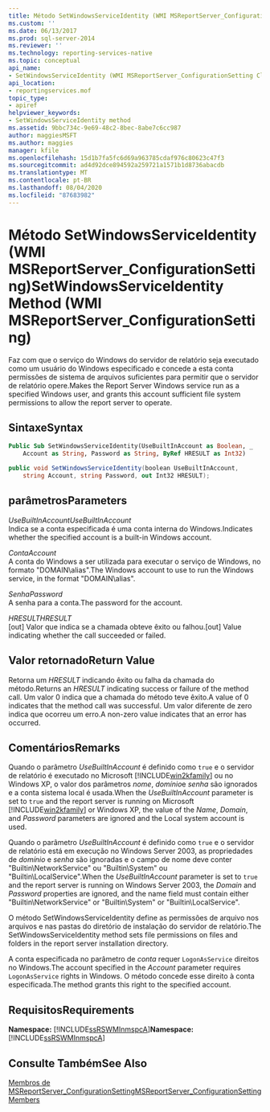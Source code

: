 ```yaml
---
title: Método SetWindowsServiceIdentity (WMI MSReportServer_ConfigurationSetting) | Microsoft Docs
ms.custom: ''
ms.date: 06/13/2017
ms.prod: sql-server-2014
ms.reviewer: ''
ms.technology: reporting-services-native
ms.topic: conceptual
api_name:
- SetWindowsServiceIdentity (WMI MSReportServer_ConfigurationSetting Class)
api_location:
- reportingservices.mof
topic_type:
- apiref
helpviewer_keywords:
- SetWindowsServiceIdentity method
ms.assetid: 9bbc734c-9e69-48c2-8bec-8abe7c6cc987
author: maggiesMSFT
ms.author: maggies
manager: kfile
ms.openlocfilehash: 15d1b7fa5fc6d69a963785cdaf976c80623c47f3
ms.sourcegitcommit: ad4d92dce894592a259721a1571b1d8736abacdb
ms.translationtype: MT
ms.contentlocale: pt-BR
ms.lasthandoff: 08/04/2020
ms.locfileid: "87683982"
---
```

# <a name="setwindowsserviceidentity-method-wmi-msreportserver_configurationsetting"></a><span data-ttu-id="af709-102">Método SetWindowsServiceIdentity (WMI MSReportServer_ConfigurationSetting)</span><span class="sxs-lookup"><span data-stu-id="af709-102">SetWindowsServiceIdentity Method (WMI MSReportServer_ConfigurationSetting)</span></span>
  <span data-ttu-id="af709-103">Faz com que o serviço do Windows do servidor de relatório seja executado como um usuário do Windows especificado e concede a esta conta permissões de sistema de arquivos suficientes para permitir que o servidor de relatório opere.</span><span class="sxs-lookup"><span data-stu-id="af709-103">Makes the Report Server Windows service run as a specified Windows user, and grants this account sufficient file system permissions to allow the report server to operate.</span></span>  
  
## <a name="syntax"></a><span data-ttu-id="af709-104">Sintaxe</span><span class="sxs-lookup"><span data-stu-id="af709-104">Syntax</span></span>  
  
```vb  
Public Sub SetWindowsServiceIdentity(UseBuiltInAccount as Boolean, _  
    Account as String, Password as String, ByRef HRESULT as Int32)  
```  
  
```csharp  
public void SetWindowsServiceIdentity(boolean UseBuiltInAccount,   
    string Account, string Password, out Int32 HRESULT);  
```  
  
## <a name="parameters"></a><span data-ttu-id="af709-105">parâmetros</span><span class="sxs-lookup"><span data-stu-id="af709-105">Parameters</span></span>  
 <span data-ttu-id="af709-106">*UseBuiltInAccount*</span><span class="sxs-lookup"><span data-stu-id="af709-106">*UseBuiltInAccount*</span></span>  
 <span data-ttu-id="af709-107">Indica se a conta especificada é uma conta interna do Windows.</span><span class="sxs-lookup"><span data-stu-id="af709-107">Indicates whether the specified account is a built-in Windows account.</span></span>  
  
 <span data-ttu-id="af709-108">*Conta*</span><span class="sxs-lookup"><span data-stu-id="af709-108">*Account*</span></span>  
 <span data-ttu-id="af709-109">A conta do Windows a ser utilizada para executar o serviço de Windows, no formato "DOMAIN\alias".</span><span class="sxs-lookup"><span data-stu-id="af709-109">The Windows account to use to run the Windows service, in the format "DOMAIN\alias".</span></span>  
  
 <span data-ttu-id="af709-110">*Senha*</span><span class="sxs-lookup"><span data-stu-id="af709-110">*Password*</span></span>  
 <span data-ttu-id="af709-111">A senha para a conta.</span><span class="sxs-lookup"><span data-stu-id="af709-111">The password for the account.</span></span>  
  
 <span data-ttu-id="af709-112">*HRESULT*</span><span class="sxs-lookup"><span data-stu-id="af709-112">*HRESULT*</span></span>  
 <span data-ttu-id="af709-113">[out] Valor que indica se a chamada obteve êxito ou falhou.</span><span class="sxs-lookup"><span data-stu-id="af709-113">[out] Value indicating whether the call succeeded or failed.</span></span>  
  
## <a name="return-value"></a><span data-ttu-id="af709-114">Valor retornado</span><span class="sxs-lookup"><span data-stu-id="af709-114">Return Value</span></span>  
 <span data-ttu-id="af709-115">Retorna um *HRESULT* indicando êxito ou falha da chamada do método.</span><span class="sxs-lookup"><span data-stu-id="af709-115">Returns an *HRESULT* indicating success or failure of the method call.</span></span> <span data-ttu-id="af709-116">Um valor 0 indica que a chamada do método teve êxito.</span><span class="sxs-lookup"><span data-stu-id="af709-116">A value of 0 indicates that the method call was successful.</span></span> <span data-ttu-id="af709-117">Um valor diferente de zero indica que ocorreu um erro.</span><span class="sxs-lookup"><span data-stu-id="af709-117">A non-zero value indicates that an error has occurred.</span></span>  
  
## <a name="remarks"></a><span data-ttu-id="af709-118">Comentários</span><span class="sxs-lookup"><span data-stu-id="af709-118">Remarks</span></span>  
 <span data-ttu-id="af709-119">Quando o parâmetro *UseBuiltInAccount* é definido como `true` e o servidor de relatório é executado no Microsoft [!INCLUDE[win2kfamily](../../includes/win2kfamily-md.md)] ou no Windows XP, o valor dos parâmetros *nome*, *domínio*e *senha* são ignorados e a conta sistema local é usada.</span><span class="sxs-lookup"><span data-stu-id="af709-119">When the *UseBuiltInAccount* parameter is set to `true` and the report server is running on Microsoft [!INCLUDE[win2kfamily](../../includes/win2kfamily-md.md)] or Windows XP, the value of the *Name*, *Domain*, and *Password* parameters are ignored and the Local system account is used.</span></span>  
  
 <span data-ttu-id="af709-120">Quando o parâmetro *UseBuiltInAccount* é definido como `true` e o servidor de relatório está em execução no Windows Server 2003, as propriedades de *domínio* e *senha* são ignoradas e o campo de nome deve conter "Builtin\NetworkService" ou "Builtin\System" ou "Builtin\LocalService".</span><span class="sxs-lookup"><span data-stu-id="af709-120">When the *UseBuiltInAccount* parameter is set to `true` and the report server is running on Windows Server 2003, the *Domain* and *Password* properties are ignored, and the name field must contain either "Builtin\NetworkService" or "Builtin\System" or "Builtin\LocalService".</span></span>  
  
 <span data-ttu-id="af709-121">O método SetWindowsServiceIdentity define as permissões de arquivo nos arquivos e nas pastas do diretório de instalação do servidor de relatório.</span><span class="sxs-lookup"><span data-stu-id="af709-121">The SetWindowsServiceIdentity method sets file permissions on files and folders in the report server installation directory.</span></span>  
  
 <span data-ttu-id="af709-122">A conta especificada no parâmetro de *conta* requer `LogonAsService` direitos no Windows.</span><span class="sxs-lookup"><span data-stu-id="af709-122">The account specified in the *Account* parameter requires `LogonAsService` rights in Windows.</span></span> <span data-ttu-id="af709-123">O método concede esse direito à conta especificada.</span><span class="sxs-lookup"><span data-stu-id="af709-123">The method grants this right to the specified account.</span></span>  
  
## <a name="requirements"></a><span data-ttu-id="af709-124">Requisitos</span><span class="sxs-lookup"><span data-stu-id="af709-124">Requirements</span></span>  
 <span data-ttu-id="af709-125">**Namespace:** [!INCLUDE[ssRSWMInmspcA](../../includes/ssrswminmspca-md.md)]</span><span class="sxs-lookup"><span data-stu-id="af709-125">**Namespace:** [!INCLUDE[ssRSWMInmspcA](../../includes/ssrswminmspca-md.md)]</span></span>  
  
## <a name="see-also"></a><span data-ttu-id="af709-126">Consulte Também</span><span class="sxs-lookup"><span data-stu-id="af709-126">See Also</span></span>  
 [<span data-ttu-id="af709-127">Membros de MSReportServer_ConfigurationSetting</span><span class="sxs-lookup"><span data-stu-id="af709-127">MSReportServer_ConfigurationSetting Members</span></span>](msreportserver-configurationsetting-members.md)  
  
  
